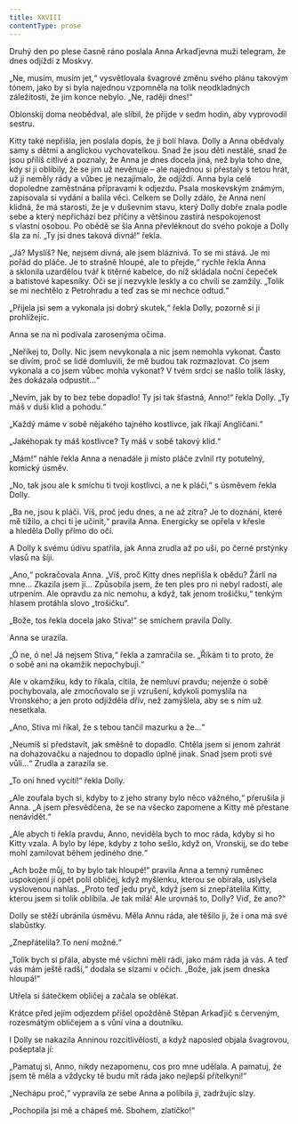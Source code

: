 ```yaml
---
title: XXVIII
contentType: prose
---
```


<section>

Druhý den po plese časně ráno poslala Anna Arkaďjevna muži telegram, že dnes odjíždí z Moskvy.

„Ne, musím, musím jet,“ vysvětlovala švagrové změnu svého plánu takovým tónem, jako by si byla najednou vzpomněla na tolik neodkladných záležitostí, že jim konce nebylo. „Ne, raději dnes!“

Oblonskij doma neobědval, ale slíbil, že přijde v sedm hodin, aby vyprovodil sestru.

Kitty také nepřišla, jen poslala dopis, že ji bolí hlava. Dolly a Anna obědvaly samy s dětmi a anglickou vychovatelkou. Snad že jsou děti nestálé, snad že jsou příliš citlivé a poznaly, že Anna je dnes docela jiná, než byla toho dne, kdy si ji oblíbily, že se jim už nevěnuje – ale najednou si přestaly s tetou hrát, už ji neměly rády a vůbec je nezajímalo, že odjíždí. Anna byla celé dopoledne zaměstnána přípravami k odjezdu. Psala moskevským známým, zapisovala si vydání a balila věci. Celkem se Dolly zdálo, že Anna není klidná, že má starosti, že je v duševním stavu, který Dolly dobře znala podle sebe a který nepřichází bez příčiny a většinou zastírá nespokojenost s vlastní osobou. Po obědě se šla Anna převléknout do svého pokoje a Dolly šla za ní. „Ty jsi dnes taková divná!“ řekla.

„Já? Myslíš? Ne, nejsem divná, ale jsem bláznivá. To se mi stává. Je mi pořád do pláče. Je to strašně hloupé, ale to přejde,“ rychle řekla Anna a sklonila uzardělou tvář k titěrné kabelce, do níž skládala noční čepeček a batistové kapesníky. Oči se jí nezvykle leskly a co chvíli se zamžily. „Tolik se mi nechtělo z Petrohradu a teď zas se mi nechce odtud.“

„Přijela jsi sem a vykonala jsi dobrý skutek,“ řekla Dolly, pozorně si ji prohlížejíc.

Anna se na ni podívala zarosenýma očima.

„Neříkej to, Dolly. Nic jsem nevykonala a nic jsem nemohla vykonat. Často se divím, proč se lidé domluvili, že mě budou tak rozmazlovat. Co jsem vykonala a co jsem vůbec mohla vykonat? V tvém srdci se našlo tolik lásky, žes dokázala odpustit…“

„Nevím, jak by to bez tebe dopadlo! Ty jsi tak šťastná, Anno!“ řekla Dolly. „Ty máš v duši klid a pohodu.“

„Každý máme v sobě nějakého tajného kostlivce, jak říkají Angličani.“

„Jakéhopak ty máš kostlivce? Ty máš v sobě takový klid.“

„Mám!“ náhle řekla Anna a nenadále ji místo pláče zvlnil rty potutelný, komický úsměv.

„No, tak jsou ale k smíchu ti tvoji kostlivci, a ne k pláči,“ s úsměvem řekla Dolly.

„Ba ne, jsou k pláči. Víš, proč jedu dnes, a ne až zítra? Je to doznání, které mě tížilo, a chci ti je učinit,“ pravila Anna. Energicky se opřela v křesle a hleděla Dolly přímo do očí.

A Dolly k svému údivu spatřila, jak Anna zrudla až po uši, po černé prstýnky vlasů na šíji.

„Ano,“ pokračovala Anna. „Víš, proč Kitty dnes nepřišla k obědu? Žárlí na mne… Zkazila jsem jí… Způsobila jsem, že ten ples pro ni nebyl radostí, ale utrpením. Ale opravdu za nic nemohu, a když, tak jenom trošičku,“ tenkým hlasem protáhla slovo „trošičku“.

„Bože, tos řekla docela jako Stiva!“ se smíchem pravila Dolly.

Anna se urazila.

„Ó ne, ó ne! Já nejsem Stiva,“ řekla a zamračila se. „Říkám ti to proto, že o sobě ani na okamžik nepochybuji.“

Ale v okamžiku, kdy to říkala, cítila, že nemluví pravdu; nejenže o sobě pochybovala, ale zmocňovalo se jí vzrušení, kdykoli pomyslila na Vronského; a jen proto odjížděla dřív, než zamýšlela, aby se s ním už nesetkala.

„Ano, Stiva mi říkal, že s tebou tančil mazurku a že…“

„Neumíš si představit, jak směšně to dopadlo. Chtěla jsem si jenom zahrát na dohazovačku a najednou to dopadlo úplně jinak. Snad jsem proti své vůli…“ Zrudla a zarazila se.

„To oni hned vycítí!“ řekla Dolly.

„Ale zoufala bych si, kdyby to z jeho strany bylo něco vážného,“ přerušila ji Anna. „A jsem přesvědčena, že se na všecko zapomene a Kitty mě přestane nenávidět.“

„Ale abych ti řekla pravdu, Anno, neviděla bych to moc ráda, kdyby si ho Kitty vzala. A bylo by lépe, kdyby z toho sešlo, když on, Vronskij, se do tebe mohl zamilovat během jediného dne.“

„Ach bože můj, to by bylo tak hloupé!“ pravila Anna a temný ruměnec uspokojení jí opět polil obličej, když myšlenku, kterou se obírala, uslyšela vyslovenou nahlas. „Proto teď jedu pryč, když jsem si znepřátelila Kitty, kterou jsem si tolik oblíbila. Je tak milá! Ale urovnáš to, Dolly? Viď, že ano?“

Dolly se stěží ubránila úsměvu. Měla Annu ráda, ale těšilo ji, že i ona má své slabůstky.

„Znepřátelila? To není možné.“

„Tolik bych si přála, abyste mě všichni měli rádi, jako mám ráda já vás. A teď vás mám ještě radši,“ dodala se slzami v očích. „Bože, jak jsem dneska hloupá!“

Utřela si šátečkem obličej a začala se oblékat.

Krátce před jejím odjezdem přišel opožděně Stěpan Arkaďjič s červeným, rozesmátým obličejem a s vůní vína a doutníku.

I Dolly se nakazila Anninou rozcitlivělostí, a když naposled objala švagrovou, pošeptala jí:

„Pamatuj si, Anno, nikdy nezapomenu, cos pro mne udělala. A pamatuj, že jsem tě měla a vždycky tě budu mít ráda jako nejlepší přítelkyni!“

„Nechápu proč,“ vypravila ze sebe Anna a políbila ji, zadržujíc slzy.

„Pochopila jsi mě a chápeš mě. Sbohem, zlatíčko!“

</section>

